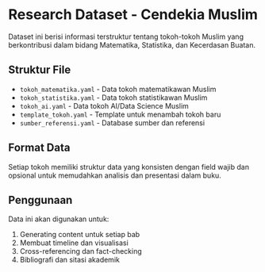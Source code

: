 # Research Dataset - Cendekia Muslim

Dataset ini berisi informasi terstruktur tentang tokoh-tokoh Muslim yang berkontribusi dalam bidang Matematika, Statistika, dan Kecerdasan Buatan.

## Struktur File

- `tokoh_matematika.yaml` - Data tokoh matematikawan Muslim
- `tokoh_statistika.yaml` - Data tokoh statistikawan Muslim  
- `tokoh_ai.yaml` - Data tokoh AI/Data Science Muslim
- `template_tokoh.yaml` - Template untuk menambah tokoh baru
- `sumber_referensi.yaml` - Database sumber dan referensi

## Format Data

Setiap tokoh memiliki struktur data yang konsisten dengan field wajib dan opsional untuk memudahkan analisis dan presentasi dalam buku.

## Penggunaan

Data ini akan digunakan untuk:
1. Generating content untuk setiap bab
2. Membuat timeline dan visualisasi
3. Cross-referencing dan fact-checking
4. Bibliografi dan sitasi akademik
